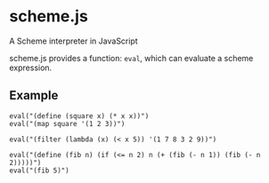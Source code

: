 scheme.js
=========
A Scheme interpreter in JavaScript

scheme.js provides a function: `eval`, which can evaluate a scheme expression.

Example
-------

    eval("(define (square x) (* x x))")
    eval("(map square '(1 2 3))")

    eval("(filter (lambda (x) (< x 5)) '(1 7 8 3 2 9))")
    
    eval("(define (fib n) (if (<= n 2) n (+ (fib (- n 1)) (fib (- n 2)))))")
    eval("(fib 5)")

